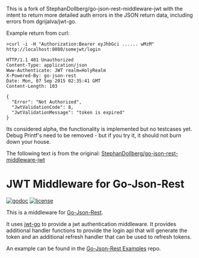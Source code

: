 This is a fork of StephanDollberg/go-json-rest-middleware-jwt with the intent to return more detailed auth errors in the JSON return data, including errors from dgrijalva/jwt-go.

Example return from curl:

```
>curl -i -H "Authorization:Bearer eyJhbGci ...... wMzM"  http://localhost:8080/somejwt/login

HTTP/1.1 401 Unauthorized
Content-Type: application/json
Www-Authenticate: JWT realm=HolyRealm
X-Powered-By: go-json-rest
Date: Mon, 07 Sep 2015 02:35:41 GMT
Content-Length: 103

{
  "Error": "Not Authorized",
  "JwtValidationCode": 8,
  "JwtValidationMessage": "token is expired"
}
```

Its considered alpha, the functionality is implemented but no testcases yet.
Debug Printf's need to be removed - but if you try it, it should not burn down your house.

The following text is from the original: [StephanDollberg/go-json-rest-middleware-jwt](https://github.com/StephanDollberg/go-json-rest-middleware-jwt)

JWT Middleware for Go-Json-Rest
==================================

[![godoc](http://img.shields.io/badge/godoc-reference-blue.svg?style=flat)](https://godoc.org/github.com/StephanDollberg/go-json-rest-middleware-jwt) [![license](http://img.shields.io/badge/license-MIT-red.svg?style=flat)](https://raw.githubusercontent.com/StephanDollberg/go-json-rest-middleware-jwt/master/LICENSE)

This is a middleware for [Go-Json-Rest](https://github.com/ant0ine/go-json-rest).

It uses [jwt-go](https://github.com/dgrijalva/jwt-go) to provide a jwt authentication middleware. It provides additional handler functions to provide the login api that will generate the token and an additional refresh handler that can be used to refresh tokens.

An example can be found in the [Go-Json-Rest Examples](https://github.com/ant0ine/go-json-rest-examples/tree/master/jwt) repo.


